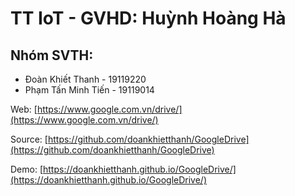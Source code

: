 # TT IoT - GVHD: Huỳnh Hoàng Hà
## Nhóm SVTH:
- Đoàn Khiết Thanh - 19119220
- Phạm Tấn Minh Tiến - 19119014

Web: [https://www.google.com.vn/drive/](https://www.google.com.vn/drive/)

Source: [https://github.com/doankhietthanh/GoogleDrive](https://github.com/doankhietthanh/GoogleDrive)

Demo: [https://doankhietthanh.github.io/GoogleDrive/](https://doankhietthanh.github.io/GoogleDrive/)
